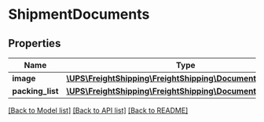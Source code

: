 # ShipmentDocuments

## Properties
Name | Type | Description | Notes
------------ | ------------- | ------------- | -------------
**image** | [**\UPS\FreightShipping\FreightShipping\DocumentsImage[]**](DocumentsImage.md) |  | [optional] 
**packing_list** | [**\UPS\FreightShipping\FreightShipping\DocumentsPackingList**](DocumentsPackingList.md) |  | [optional] 

[[Back to Model list]](../../README.md#documentation-for-models) [[Back to API list]](../../README.md#documentation-for-api-endpoints) [[Back to README]](../../README.md)

